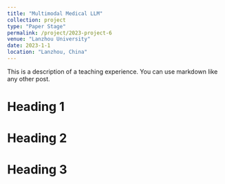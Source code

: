```yaml
---
title: "Multimodal Medical LLM"
collection: project
type: "Paper Stage"
permalink: /project/2023-project-6
venue: "Lanzhou University"
date: 2023-1-1
location: "Lanzhou, China"
---
```


This is a description of a teaching experience. You can use markdown like any other post.

Heading 1
======

Heading 2
======

Heading 3
======
